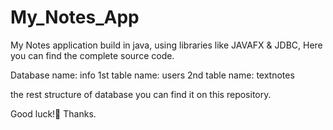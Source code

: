 # My_Notes_App
My Notes application build in java, using libraries like JAVAFX &amp; JDBC, 
Here you can find the complete source code.

Database name: info
1st table name: users
2nd table name: textnotes

the rest structure of database you can find it on this repository.

Good luck!🚀
Thanks.


